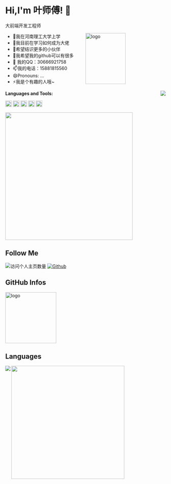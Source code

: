 # Hi,I'm 叶师傅! 👋
大前端开发工程师

<img src="https://github-readme-stats.vercel.app/api?username=yexiyue&show_icons=true&theme=vue" alt="logo" height="160" align="right" width="50%" />

-  🔭我在河南理工大学上学
-  🌱我目前在学习如何成为大佬
-  👯希望结识更多的小伙伴
-  🤔我希望我的github可以有很多
-  💬 我的QQ：30666921758
-  📫我的电话：15881815560
-  😄Pronouns: ...
-  ⚡我是个有趣的人哦~


<img align="right" src="https://count.getloli.com/get/@:yexiyue?theme=rule34">

**Languages and Tools:**  

<code><img height="20" src="https://upload.wikimedia.org/wikipedia/commons/6/6a/JavaScript-logo.png"></code>
<code><img height="20" src="https://upload.wikimedia.org/wikipedia/commons/thumb/4/4c/Typescript_logo_2020.svg/1200px-Typescript_logo_2020.svg.png"></code>
<code><img height="20" src="https://clipground.com/images/react-logo-png-7.png"></code>
<code><img height="20" src="https://upload.wikimedia.org/wikipedia/commons/f/f1/Vue.png"></code>
<code><img height="20" src="https://pluspng.com/img-png/nodejs-png--400.png"></code>    





<a href="https://github.com/yexiyue">
  <img align="center" width="400" src="https://github-readme-stats.vercel.app/api?username=yexiyue&include_all_commits=true&bg_color=30,e96443,904e95&title_color=fff&text_color=fff&icon_color=fff&show_icons=true&hide=contribs" />
</a>



## Follow Me
![访问个人主页数量](https://komarev.com/ghpvc/?username=yexiyue&color=green)
[![Github](https://img.shields.io/github/followers/yexiyue?label=Github&style=social)](https://github.com/yexiyue)


## GitHub Infos
<img src="https://github-profile-trophy.vercel.app/?username=yexiyue&theme=flat&column=7" alt="logo" height="160" align="center" style="margin: auto;" />

## Languages
<a href="https://github.com/yexiyue">
  <img align="left" src="https://github-readme-stats.vercel.app/api/top-langs/?username=yexiyue&theme=vue" />
</a>
<a href="https://github.com/yexiyue">
  <img align="rigth" width="355" src="https://github-readme-stats.vercel.app/api/top-langs/?username=yexiyue&bg_color=30,904e95,e96443&title_color=fff&text_color=fff&layout=compact&theme=tokyonight&show_icons=true&hide_title=true" />
</a>
